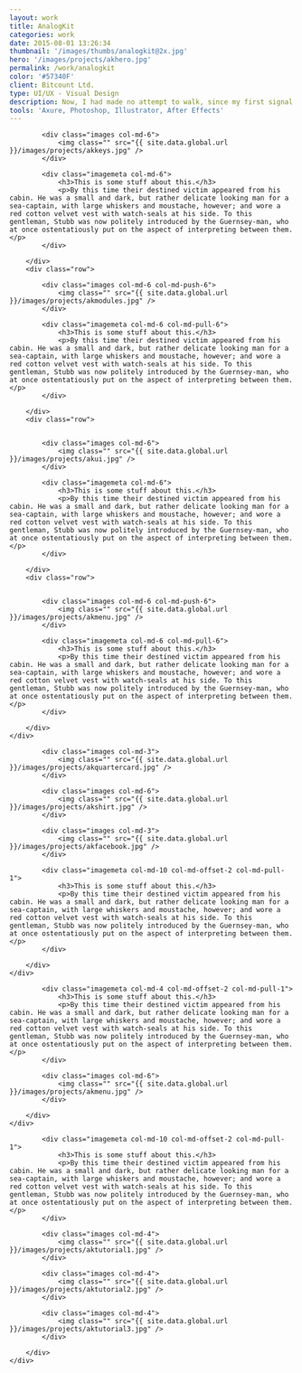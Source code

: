 ```yaml
---
layout: work
title: AnalogKit
categories: work
date: 2015-08-01 13:26:34
thumbnail: '/images/thumbs/analogkit@2x.jpg'
hero: '/images/projects/akhero.jpg'
permalink: /work/analogkit
color: '#57340F'
client: Bitcount Ltd.
type: UI/UX - Visual Design
description: Now, I had made no attempt to walk, since my first signal failure, except while tightly grasping Tars Tarkas' arm, and so now I went skipping and flitting about among the desks and chairs like some monstrous grasshopper. After bruising myself severely, much to the amusement of the Martians, I again had recourse to creeping, but this did not suit them and I was roughly jerked to my feet by a towering fellow who had laughed most heartily at my misfortunes. <a href="">test</a>
tools: 'Axure, Photoshop, Illustrator, After Effects'
---
```


<section class="projectsection">
    <div class="container">
        <div class="row">
  
            <div class="images col-md-6">
                <img class="" src="{{ site.data.global.url }}/images/projects/akkeys.jpg" />
            </div>
            
            <div class="imagemeta col-md-6">
                <h3>This is some stuff about this.</h3>
                <p>By this time their destined victim appeared from his cabin. He was a small and dark, but rather delicate looking man for a sea-captain, with large whiskers and moustache, however; and wore a red cotton velvet vest with watch-seals at his side. To this gentleman, Stubb was now politely introduced by the Guernsey-man, who at once ostentatiously put on the aspect of interpreting between them.</p>
            </div>            
    
        </div>
        <div class="row">
    
            <div class="images col-md-6 col-md-push-6">
                <img class="" src="{{ site.data.global.url }}/images/projects/akmodules.jpg" />
            </div>
            
            <div class="imagemeta col-md-6 col-md-pull-6">
                <h3>This is some stuff about this.</h3>
                <p>By this time their destined victim appeared from his cabin. He was a small and dark, but rather delicate looking man for a sea-captain, with large whiskers and moustache, however; and wore a red cotton velvet vest with watch-seals at his side. To this gentleman, Stubb was now politely introduced by the Guernsey-man, who at once ostentatiously put on the aspect of interpreting between them.</p>
            </div>
    
        </div>
        <div class="row">

    
            <div class="images col-md-6">
                <img class="" src="{{ site.data.global.url }}/images/projects/akui.jpg" />
            </div>
            
            <div class="imagemeta col-md-6">
                <h3>This is some stuff about this.</h3>
                <p>By this time their destined victim appeared from his cabin. He was a small and dark, but rather delicate looking man for a sea-captain, with large whiskers and moustache, however; and wore a red cotton velvet vest with watch-seals at his side. To this gentleman, Stubb was now politely introduced by the Guernsey-man, who at once ostentatiously put on the aspect of interpreting between them.</p>
            </div>  
            
        </div>
        <div class="row">
    
            
            <div class="images col-md-6 col-md-push-6">
                <img class="" src="{{ site.data.global.url }}/images/projects/akmenu.jpg" />
            </div>
            
            <div class="imagemeta col-md-6 col-md-pull-6">
                <h3>This is some stuff about this.</h3>
                <p>By this time their destined victim appeared from his cabin. He was a small and dark, but rather delicate looking man for a sea-captain, with large whiskers and moustache, however; and wore a red cotton velvet vest with watch-seals at his side. To this gentleman, Stubb was now politely introduced by the Guernsey-man, who at once ostentatiously put on the aspect of interpreting between them.</p>
            </div>            
            
        </div>   
    </div>
</section>

<section class="projectsection dark">
    <div class="container">
        <div class="row">
  
            <div class="images col-md-3">
                <img class="" src="{{ site.data.global.url }}/images/projects/akquartercard.jpg" />
            </div>
            
            <div class="images col-md-6">
                <img class="" src="{{ site.data.global.url }}/images/projects/akshirt.jpg" />
            </div>
            
            <div class="images col-md-3">
                <img class="" src="{{ site.data.global.url }}/images/projects/akfacebook.jpg" />
            </div>
    
            <div class="imagemeta col-md-10 col-md-offset-2 col-md-pull-1">
                <h3>This is some stuff about this.</h3>
                <p>By this time their destined victim appeared from his cabin. He was a small and dark, but rather delicate looking man for a sea-captain, with large whiskers and moustache, however; and wore a red cotton velvet vest with watch-seals at his side. To this gentleman, Stubb was now politely introduced by the Guernsey-man, who at once ostentatiously put on the aspect of interpreting between them.</p>
            </div>  
    
        </div>   
    </div>
</section>

<section class="projectsection">
    <div class="container">
        <div class="row">
  
            <div class="imagemeta col-md-4 col-md-offset-2 col-md-pull-1">
                <h3>This is some stuff about this.</h3>
                <p>By this time their destined victim appeared from his cabin. He was a small and dark, but rather delicate looking man for a sea-captain, with large whiskers and moustache, however; and wore a red cotton velvet vest with watch-seals at his side. To this gentleman, Stubb was now politely introduced by the Guernsey-man, who at once ostentatiously put on the aspect of interpreting between them.</p>
            </div>  
            
            <div class="images col-md-6">
                <img class="" src="{{ site.data.global.url }}/images/projects/akmenu.jpg" />
            </div>
                
        </div>   
    </div>
</section>

<section class="projectsection dark">
    <div class="container">
        <div class="row">
  
            <div class="imagemeta col-md-10 col-md-offset-2 col-md-pull-1">
                <h3>This is some stuff about this.</h3>
                <p>By this time their destined victim appeared from his cabin. He was a small and dark, but rather delicate looking man for a sea-captain, with large whiskers and moustache, however; and wore a red cotton velvet vest with watch-seals at his side. To this gentleman, Stubb was now politely introduced by the Guernsey-man, who at once ostentatiously put on the aspect of interpreting between them.</p>
            </div>  
            
            <div class="images col-md-4">
                <img class="" src="{{ site.data.global.url }}/images/projects/aktutorial1.jpg" />
            </div>

            <div class="images col-md-4">
                <img class="" src="{{ site.data.global.url }}/images/projects/aktutorial2.jpg" />
            </div>

            <div class="images col-md-4">
                <img class="" src="{{ site.data.global.url }}/images/projects/aktutorial3.jpg" />
            </div>
                
        </div>   
    </div>
</section>
    

    
 
